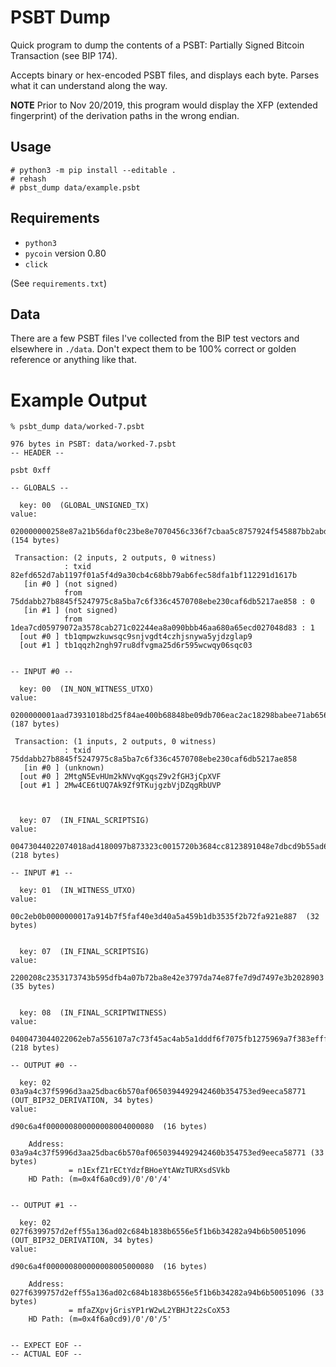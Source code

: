 # PSBT Dump

Quick program to dump the contents of a PSBT: Partially Signed Bitcoin Transaction (see BIP 174).

Accepts binary or hex-encoded PSBT files, and displays each byte. Parses what it can
understand along the way.

**NOTE** Prior to Nov 20/2019, this program would display the XFP (extended fingerprint)
of the derivation paths in the wrong endian.

## Usage

```
# python3 -m pip install --editable .
# rehash
# pbst_dump data/example.psbt
```

## Requirements

- `python3`
- `pycoin` version 0.80
- `click`

(See `requirements.txt`)

## Data

There are a few PSBT files I've collected from the BIP test vectors
and elsewhere in `./data`. Don't expect them to be 100% correct or
golden reference or anything like that.

# Example Output

```
% psbt_dump data/worked-7.psbt

976 bytes in PSBT: data/worked-7.psbt
-- HEADER --

psbt 0xff

-- GLOBALS --

  key: 00  (GLOBAL_UNSIGNED_TX)
value:

020000000258e87a21b56daf0c23be8e7070456c336f7cbaa5c8757924f545887bb2abdd750000000000ffffffff838d0427d0ec650a68aa46bb0b098aea4422c071b2ca78352a077959d07cea1d0100000000ffffffff0270aaf00800000000160014d85c2b71d0060b09c9886aeb815e50991dda124d00e1f5050000000016001400aea9a2e5f0f876a588df5546e8742d1d87008f00000000  (154 bytes)

 Transaction: (2 inputs, 2 outputs, 0 witness)
            : txid 82efd652d7ab1197f01a5f4d9a30cb4c68bb79ab6fec58dfa1bf112291d1617b
   [in #0 ] (not signed)
            from 75ddabb27b8845f5247975c8a5ba7c6f336c4570708ebe230caf6db5217ae858 : 0
   [in #1 ] (not signed)
            from 1dea7cd05979072a3578cab271c02244ea8a090bbb46aa680a65ecd027048d83 : 1
  [out #0 ] tb1qmpwzkuwsqc9snjvgdt4czhjsnywa5yjdzglap9
  [out #1 ] tb1qqzh2ngh97ru8dfvgma25d6r595wcwqy06sqc03


-- INPUT #0 --

  key: 00  (IN_NON_WITNESS_UTXO)
value:

0200000001aad73931018bd25f84ae400b68848be09db706eac2ac18298babee71ab656f8b0000000048473044022058f6fc7c6a33e1b31548d481c826c015bd30135aad42cd67790dab66d2ad243b02204a1ced2604c6735b6393e5b41691dd78b00f0c5942fb9f751856faa938157dba01feffffff0280f0fa020000000017a9140fb9463421696b82c833af241c78c17ddbde493487d0f20a270100000017a91429ca74f8a08f81999428185c97b5d852e4063f618765000000  (187 bytes)

 Transaction: (1 inputs, 2 outputs, 0 witness)
            : txid 75ddabb27b8845f5247975c8a5ba7c6f336c4570708ebe230caf6db5217ae858
   [in #0 ] (unknown)
  [out #0 ] 2MtgN5EvHUm2kNVvqKgqsZ9v2fGH3jCpXVF
  [out #1 ] 2Mw4CE6tUQ7Ak9Zf9TKujgzbVjDZqgRbUVP



  key: 07  (IN_FINAL_SCRIPTSIG)
value:

00473044022074018ad4180097b873323c0015720b3684cc8123891048e7dbcd9b55ad679c99022073d369b740e3eb53dcefa33823c8070514ca55a7dd9544f157c167913261118c01483045022100f61038b308dc1da865a34852746f015772934208c6d24454393cd99bdf2217770220056e675a675a6d0a02b85b14e5e29074d8a25a9b5760bea2816f661910a006ea01475221029583bf39ae0a609747ad199addd634fa6108559d6c5cd39b4c2183f1ab96e07f2102dab61ff49a14db6a7d02b0cd1fbb78fc4b18312b5b4e54dae4dba2fbfef536d752ae  (218 bytes)

-- INPUT #1 --

  key: 01  (IN_WITNESS_UTXO)
value:

00c2eb0b0000000017a914b7f5faf40e3d40a5a459b1db3535f2b72fa921e887  (32 bytes)


  key: 07  (IN_FINAL_SCRIPTSIG)
value:

2200208c2353173743b595dfb4a07b72ba8e42e3797da74e87fe7d9d7497e3b2028903  (35 bytes)


  key: 08  (IN_FINAL_SCRIPTWITNESS)
value:

0400473044022062eb7a556107a7c73f45ac4ab5a1dddf6f7075fb1275969a7f383efff784bcb202200c05dbb7470dbf2f08557dd356c7325c1ed30913e996cd3840945db12228da5f01473044022065f45ba5998b59a27ffe1a7bed016af1f1f90d54b3aa8f7450aa5f56a25103bd02207f724703ad1edb96680b284b56d4ffcb88f7fb759eabbe08aa30f29b851383d20147522103089dc10c7ac6db54f91329af617333db388cead0c231f723379d1b99030b02dc21023add904f3d6dcf59ddb906b0dee23529b7ffb9ed50e5e86151926860221f0e7352ae  (218 bytes)

-- OUTPUT #0 --

  key: 02 03a9a4c37f5996d3aa25dbac6b570af0650394492942460b354753ed9eeca58771 (OUT_BIP32_DERIVATION, 34 bytes)
value:

d90c6a4f000000800000008004000080  (16 bytes)

    Address: 03a9a4c37f5996d3aa25dbac6b570af0650394492942460b354753ed9eeca58771 (33 bytes)
             = n1ExfZ1rECtYdzfBHoeYtAWzTURXsdSVkb
    HD Path: (m=0x4f6a0cd9)/0'/0'/4'


-- OUTPUT #1 --

  key: 02 027f6399757d2eff55a136ad02c684b1838b6556e5f1b6b34282a94b6b50051096 (OUT_BIP32_DERIVATION, 34 bytes)
value:

d90c6a4f000000800000008005000080  (16 bytes)

    Address: 027f6399757d2eff55a136ad02c684b1838b6556e5f1b6b34282a94b6b50051096 (33 bytes)
             = mfaZXpvjGrisYP1rW2wL2YBHJt22sCoX53
    HD Path: (m=0x4f6a0cd9)/0'/0'/5'


-- EXPECT EOF --
-- ACTUAL EOF --
```
